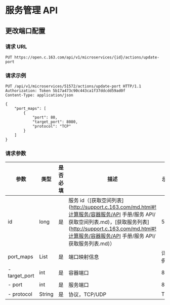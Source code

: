 # 服务管理 API

## 更改端口配置

### 请求 URL

`PUT https://open.c.163.com/api/v1/microservices/{id}/actions/update-port`

### 请求示例

```http
PUT /api/v1/microservices/51572/actions/update-port HTTP/1.1
Authorization: Token 5b17a473c90c443ca1f37ddcdd59ad0f
Content-Type: application/json

{
    "port_maps": [
        {
            "port": 80,
            "target_port": 8080, 
            "protocol": "TCP"
        }
    ]
}
```


### 请求参数

|      参数     |  类型  | 是否必填 |                                  描述                                 |  示例值  |
|---------------|--------|----------|-----------------------------------------------------------------------|----------|
| id            | long   | 是       | 服务 id（[获取空间列表](http://support.c.163.com/md.html#!计算服务/容器服务/API 手册/服务 API/获取空间列表.md)，[获取服务列表](http://support.c.163.com/md.html#!计算服务/容器服务/API 手册/服务 API/获取服务列表.md)） | 51572    |
| port_maps     | List   | 是       | 端口映射信息                                                          | 详见示例 |
| - target_port | int    | 是       | 容器端口                                                              | 80       |
| - port        | int    | 是       | 服务端口                                                              | 8080     |
| - protocol    | String | 是       | 协议，TCP/UDP                                                         | TCP      |
